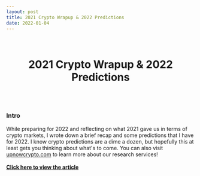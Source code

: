 ```yaml
---
layout: post
title: 2021 Crypto Wrapup & 2022 Predictions
date: 2022-01-04
---
```

<br/>
<h1 style="font-weight: bold; text-align: center;">2021 Crypto Wrapup & 2022 Predictions</h1>
<br/>
<br/>
  
### **Intro**
While preparing for 2022 and reflecting on what 2021 gave us in terms of crypto markets, I wrote down a brief recap and some predictions that I have for 2022. I know crypto predictions are a dime a dozen, but hopefully this at least gets you thinking about what's to come. You can also visit <a href="upnowcrypto.com">upnowcrypto.com</a>  to learn more about our research services!
<br/>
<br/>
<a href="/resources/2022_predictions.pdf" style="text-align: center; font-weight: bold">Click here to view the article</a>
<br/>
<br/>
